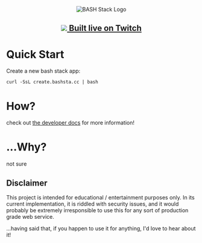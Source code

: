 <p align="center"><img src="https://user-images.githubusercontent.com/4583705/223574260-c94bafb3-82af-4adf-8d71-d8ef7724d287.png" alt="BASH Stack Logo" /></p>

<h2><p align="center"><a href="https://www.twitch.tv/badcop_"><img src="https://user-images.githubusercontent.com/4583705/225815615-c9c6c034-c746-4c0b-bab1-d39d65aa1275.png" /> Built live on Twitch</a></p></h2>

# Quick Start

Create a new bash stack app:
```
curl -SsL create.bashsta.cc | bash
```

# How?

check out [the developer docs](https://bashsta.cc) for more information!

# ...Why?

not sure

## Disclaimer

This project is intended for educational / entertainment purposes only. In its current implementation, it is riddled with security issues, and it would probably be extremely irresponsible to use this for any sort of production grade web service.

...having said that, if you happen to use it for anything, I'd love to hear about it!
